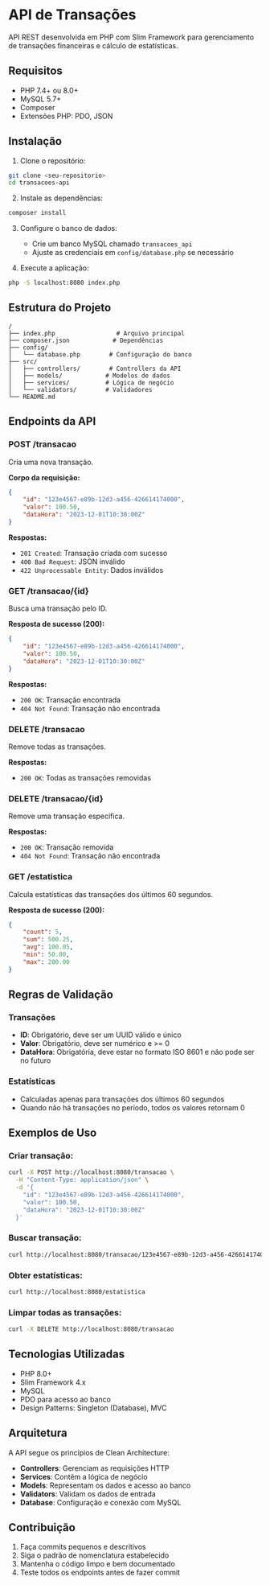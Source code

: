 # API de Transações

API REST desenvolvida em PHP com Slim Framework para gerenciamento de transações financeiras e cálculo de estatísticas.

## Requisitos

- PHP 7.4+ ou 8.0+
- MySQL 5.7+
- Composer
- Extensões PHP: PDO, JSON

## Instalação

1. Clone o repositório:
```bash
git clone <seu-repositorio>
cd transacoes-api
```

2. Instale as dependências:
```bash
composer install
```

3. Configure o banco de dados:
   - Crie um banco MySQL chamado `transacoes_api`
   - Ajuste as credenciais em `config/database.php` se necessário

4. Execute a aplicação:
```bash
php -S localhost:8080 index.php
```

## Estrutura do Projeto

```
/
├── index.php                 # Arquivo principal
├── composer.json            # Dependências
├── config/
│   └── database.php        # Configuração do banco
├── src/
│   ├── controllers/        # Controllers da API
│   ├── models/            # Modelos de dados
│   ├── services/          # Lógica de negócio
│   └── validators/        # Validadores
└── README.md
```

## Endpoints da API

### POST /transacao
Cria uma nova transação.

**Corpo da requisição:**
```json
{
    "id": "123e4567-e89b-12d3-a456-426614174000",
    "valor": 100.50,
    "dataHora": "2023-12-01T10:30:00Z"
}
```

**Respostas:**
- `201 Created`: Transação criada com sucesso
- `400 Bad Request`: JSON inválido
- `422 Unprocessable Entity`: Dados inválidos

### GET /transacao/{id}
Busca uma transação pelo ID.

**Resposta de sucesso (200):**
```json
{
    "id": "123e4567-e89b-12d3-a456-426614174000",
    "valor": 100.50,
    "dataHora": "2023-12-01T10:30:00Z"
}
```

**Respostas:**
- `200 OK`: Transação encontrada
- `404 Not Found`: Transação não encontrada

### DELETE /transacao
Remove todas as transações.

**Respostas:**
- `200 OK`: Todas as transações removidas

### DELETE /transacao/{id}
Remove uma transação específica.

**Respostas:**
- `200 OK`: Transação removida
- `404 Not Found`: Transação não encontrada

### GET /estatistica
Calcula estatísticas das transações dos últimos 60 segundos.

**Resposta de sucesso (200):**
```json
{
    "count": 5,
    "sum": 500.25,
    "avg": 100.05,
    "min": 50.00,
    "max": 200.00
}
```

## Regras de Validação

### Transações
- **ID**: Obrigatório, deve ser um UUID válido e único
- **Valor**: Obrigatório, deve ser numérico e >= 0
- **DataHora**: Obrigatória, deve estar no formato ISO 8601 e não pode ser no futuro

### Estatísticas
- Calculadas apenas para transações dos últimos 60 segundos
- Quando não há transações no período, todos os valores retornam 0

## Exemplos de Uso

### Criar transação:
```bash
curl -X POST http://localhost:8080/transacao \
  -H "Content-Type: application/json" \
  -d '{
    "id": "123e4567-e89b-12d3-a456-426614174000",
    "valor": 100.50,
    "dataHora": "2023-12-01T10:30:00Z"
  }'
```

### Buscar transação:
```bash
curl http://localhost:8080/transacao/123e4567-e89b-12d3-a456-426614174000
```

### Obter estatísticas:
```bash
curl http://localhost:8080/estatistica
```

### Limpar todas as transações:
```bash
curl -X DELETE http://localhost:8080/transacao
```

## Tecnologias Utilizadas

- PHP 8.0+
- Slim Framework 4.x
- MySQL
- PDO para acesso ao banco
- Design Patterns: Singleton (Database), MVC

## Arquitetura

A API segue os princípios de Clean Architecture:

- **Controllers**: Gerenciam as requisições HTTP
- **Services**: Contêm a lógica de negócio
- **Models**: Representam os dados e acesso ao banco
- **Validators**: Validam os dados de entrada
- **Database**: Configuração e conexão com MySQL

## Contribuição

1. Faça commits pequenos e descritivos
2. Siga o padrão de nomenclatura estabelecido
3. Mantenha o código limpo e bem documentado
4. Teste todos os endpoints antes de fazer commit